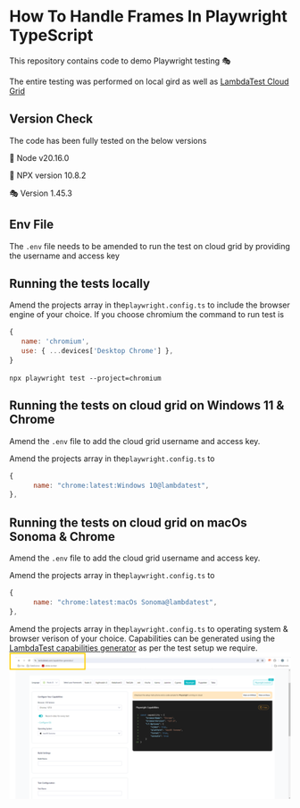 # How To Handle Frames In Playwright TypeScript

This repository contains code to demo Playwright testing 🎭

The entire testing was performed on local gird as well as [LambdaTest Cloud Grid](http://www.lambdatest.com?fp_ref=jaydeep88)
## Version Check

The code has been fully tested on the below versions

🐋 Node  v20.16.0

🐍 NPX version 10.8.2

🎭 Version 1.45.3

## Env File
The ``.env`` file needs to be amended to run the test on cloud grid by providing the username and access key

## Running the tests locally 
Amend the projects array in the``playwright.config.ts`` to include the browser engine of your choice. 
If you choose chromium the command to run test is

```javascript
{
   name: 'chromium',
   use: { ...devices['Desktop Chrome'] },
}
```

``npx playwright test --project=chromium``

## Running the tests on cloud grid on Windows 11 & Chrome
Amend the ``.env`` file to add the cloud grid username and access key.

Amend the projects array in the``playwright.config.ts`` to 
```javascript
{
      name: "chrome:latest:Windows 10@lambdatest",     
},
```

## Running the tests on cloud grid on macOs Sonoma & Chrome
Amend the ``.env`` file to add the cloud grid username and access key.

Amend the projects array in the``playwright.config.ts`` to 
```javascript
{
      name: "chrome:latest:macOs Sonoma@lambdatest",
},
```

Amend the projects array in the``playwright.config.ts`` to operating system & browser verison of your choice.
Capabilities can be generated using the [LambdaTest capabilities generator](https://www.lambdatest.com/capabilities-generator/) as per the test setup we require. 
![plot](capabalities_generator.png)
